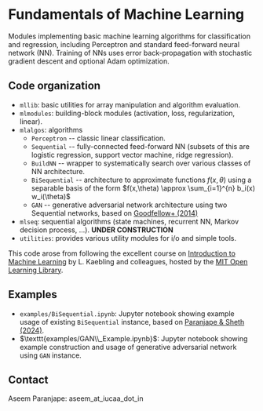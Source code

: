 # Fundamentals of Machine Learning

Modules implementing basic machine learning algorithms for classification and regression, including Perceptron and standard feed-forward neural network (NN). Training of NNs uses error back-propagation with stochastic gradient descent and optional Adam optimization.

## Code organization
* `mllib`: basic utilities for array manipulation and algorithm evaluation.
* `mlmodules`: building-block modules (activation, loss, regularization, linear).
* `mlalgos`: algorithms
    * `Perceptron` -- classic linear classification.
    * `Sequential` -- fully-connected feed-forward NN (subsets of this are logistic regression, support vector machine, ridge regression).
    * `BuildNN` -- wrapper to systematically search over various classes of NN architecture.
    * `BiSequential` -- architecture to approximate functions $f(x,\theta)$ using a separable basis of the form $f(x,\theta) \approx \sum_{i=1}^{n} b_i(x) w_i(\theta)$ 
    * `GAN` -- generative adversarial network architecture using two Sequential networks, based on [Goodfellow+ (2014)](https://arxiv.org/abs/1406.2661) 
* `mlseq`: sequential algorithms (state machines, recurrent NN, Markov decision process, ...). **UNDER CONSTRUCTION**
* `utilities`: provides various utility modules for i/o and simple tools.

This code arose from following the excellent course on [Introduction to Machine Learning](https://openlearninglibrary.mit.edu/courses/course-v1:MITx+6.036+1T2019/course/) by L. Kaebling and colleagues, hosted by the [MIT Open Learning Library](https://openlearninglibrary.mit.edu/).

## Examples
* $\texttt{examples/BiSequential.ipynb}$: Jupyter notebook showing example usage of existing `BiSequential` instance, based on [Paranjape & Sheth (2024)](https://arxiv.org/abs/2410.21374).
* $\texttt{examples/GAN\\_Example.ipynb}$: Jupyter notebook showing example construction and usage of generative adversarial network using `GAN` instance.

## Contact
Aseem Paranjape: aseem_at_iucaa_dot_in

